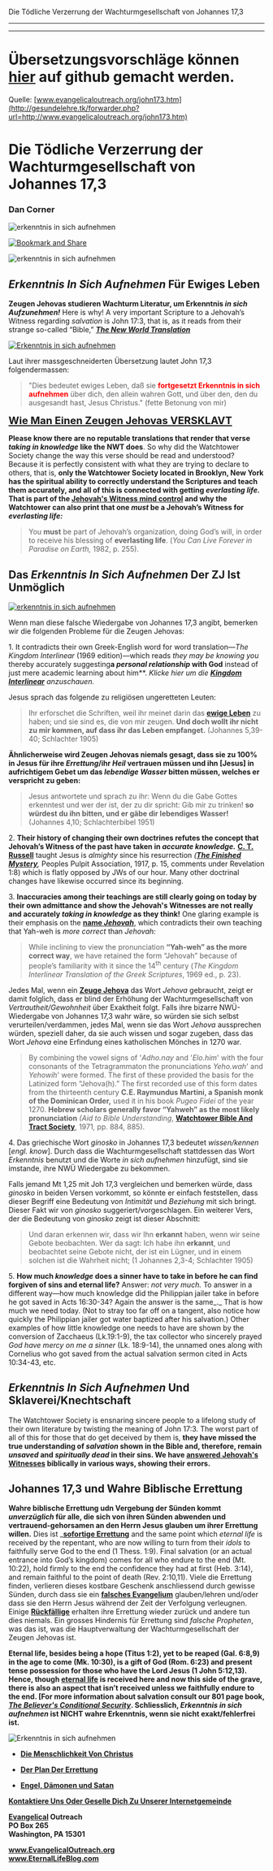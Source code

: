 <!--t Die Tödliche Verzerrung der Wachturmgesellschaft von Johannes 17,3 - in Arbeit (40% übersetzt) t-->
<!--d Zeugen Jehovas, Wachturmgesellschaft, Wachturm, Falscher Prophet, Neue Welt Übersetzung d-->

Die Tödliche Verzerrung der Wachturmgesellschaft von Johannes 17,3

- - - 
- - -

# Übersetzungsvorschläge können [hier](https://github.com/gesundelehre/gesundelehre_translate/blob/master/content/static/zeugen-jehovas/die-toedliche-verzerrung-der-wachturmgesellschaft-von-johannes17-3.md) auf github gemacht werden.

Quelle: [www.evangelicaloutreach.org/john173.htm](http://gesundelehre.tk/forwarder.php?url=http://www.evangelicaloutreach.org/john173.htm)


# Die Tödliche Verzerrung der Wachturmgesellschaft von Johannes 17,3

### Dan Corner

![erkenntnis in sich aufnehmen](../files/pictures/evangelical-taking-in-knowledge-john-173.jpg)

[![Bookmark and Share](../s7.addthis.com/static/btn/v2/lg-share-en.gif)](http://www.addthis.com/bookmark.php?v=250&username=xa-4ce723c86d857fe0)

![erkenntnis in sich aufnehmen](../files/pictures/a-colorb.gif)



## _Erkenntnis In Sich Aufnehmen_ Für Ewiges Leben

**Zeugen Jehovas studieren Wachturm Literatur, um Erkenntnis _in sich Aufzunehmen!_** Here is why! A very important Scripture to a Jehovah’s Witness regarding _salvation_ is John 17:3, that is, as it reads from their strange so-called “Bible,” **_[The New World Translation](http://gesundelehre.tk/forwarder.php?url=http://www.evangelicaloutreach.org/nwt.html)_**

[![Erkenntnis in sich aufnehmen](../files/pictures/bound-to-jw-taking-in-knowledge.jpg "For the JWs, taking in knowledge means studying the Watchtower literature!")](http://gesundelehre.tk/forwarder.php?url=http://www.evangelicaloutreach.org/jehovahs-witnesses-answered.html)

Laut ihrer massgeschneiderten Übersetzung lautet John 17,3 folgendermassen:

> "Dies bedeutet ewiges Leben, daß sie **<font color="red">fortgesetzt Erkenntnis in sich aufnehmen</font>** über dich, den allein wahren Gott, und über den, den du ausgesandt hast, Jesus Christus." (fette Betonung von mir)

<big><big>**[Wie Man Einen Zeugen Jehovas VERSKLAVT](#taking%20in%20knowledge)**</big></big>

**Please know there are no reputable translations that render that verse _taking in knowledge_ like the NWT does**.  So why did the Watchtower Society change the way this verse should be read and understood? Because it is perfectly consistent with what they are trying to declare to others, that is, **only the Watchtower Society located in Brooklyn, New York has the spiritual ability to correctly understand the Scriptures and teach them accurately, and all of this is connected with getting _everlasting life._ That is part of the [Jehovah's Witness mind control](http://gesundelehre.tk/forwarder.php?url=http://www.evangelicaloutreach.org/jehovahs-witness-mind.html) and why the Watchtower can also print that one _must_ be a Jehovah’s Witness for _everlasting life:_**

> You **must** be part of Jehovah’s organization, doing God’s will, in order to receive his blessing of **everlasting life**. (_You Can Live Forever in Paradise on Earth,_ 1982, p. 255).



## Das _Erkenntnis In Sich Aufnehmen_ Der ZJ Ist Unmöglich

[![erkenntnis in sich aufnehmen](../files/pictures/taking-in-knowledge.jpg "Jehovah's Witnesses are NOT really taking in accurate knowledge!")](http://gesundelehre.tk/forwarder.php?url=http://www.evangelicaloutreach.org/nwt.html)

Wenn man diese falsche Wiedergabe von Johannes 17,3 angibt, bemerken wir die folgenden Probleme für die Zeugen Jehovas:

1\. It contradicts their own Greek-English word for word translation—_The Kingdom Interlinear_ (1969 edition)—which reads _they may be knowing you_ thereby accurately suggesting**a _personal relationship_ with God** instead of just mere academic learning about him**. _Klicke hier um die [**Kingdom Interlinear**](../files/pictures/jw.jpg) anzuschauen._

Jesus sprach das folgende zu religiösen ungeretteten Leuten:

> Ihr erforschet die Schriften, weil ihr meinet darin das [**ewige Leben**](http://www.eternallifeblog.com/what-is-eternal-life/) zu haben; und sie sind es, die von mir zeugen. **Und doch wollt ihr nicht zu mir kommen, auf dass ihr das Leben empfanget.** (Johannes 5,39-40; Schlachter 1905)

**Ähnlicherweise wird Zeugen Jehovas niemals gesagt, dass sie zu 100% in Jesus für ihre _Errettung_/ihr _Heil_ vertrauen müssen und ihn [Jesus] in aufrichtigem Gebet um das _lebendige Wasser_ bitten müssen, welches er verspricht zu geben:**

> Jesus antwortete und sprach zu ihr: Wenn du die Gabe Gottes erkenntest und wer der ist, der zu dir spricht: Gib mir zu trinken! **so würdest du ihn bitten, und er gäbe dir lebendiges Wasser!** (Johannes 4,10; Schlachterbibel 1951)

2\. **Their history of changing their own doctrines refutes the concept that Jehovah’s Witness of the past have taken in _accurate knowledge._** **[C. T. Russell](http://gesundelehre.tk/forwarder.php?url=http://www.evangelicaloutreach.org/charles_russell.html)** taught Jesus is _almighty_ since his resurrection _(**[The Finished Mystery](http://gesundelehre.tk/forwarder.php?url=http://www.evangelicaloutreach.org/finishedmystery.htm)**,_ Peoples Pulpit Association, 1917, p. 15, comments under Revelation 1:8) which is flatly opposed by JWs of our hour. Many other doctrinal changes have likewise occurred since its beginning.

3\. **Inaccuracies among their teachings are still clearly going on today by their own admittance and show the Jehovah's Witnesses are not really and accurately _taking in knowledge_ as they think!** One glaring example is their emphasis on the **[name _Jehovah_](http://gesundelehre.tk/forwarder.php?url=http://www.evangelicaloutreach.org/name-of-jehovah.html)**, which contradicts their own teaching that Yah-weh is _more correct_ than _Jehovah:_

> While inclining to view the pronunciation **“Yah-weh” as the more correct way**, we have retained the form “Jehovah” because of people’s familiarity with it since the 14<sup>th</sup> century (_The Kingdom Interlinear Translation of the Greek Scriptures_, 1969 ed., p. 23).

Jedes Mal, wenn ein **[Zeuge Jehova](http://gesundelehre.tk/forwarder.php?url=http://www.evangelicaloutreach.org/jehovahs-witnesses-answered.html)** das Wort _Jehova_ gebraucht, zeigt er damit folglich, dass er blind der Erhöhung der Wachturmgesellschaft von _Vertrautheit/Gewohnheit_ über Exaktheit folgt. Falls ihre bizarre NWÜ-Wiedergabe von Johannes 17,3 wahr wäre, so würden sie sich selbst verurteilen/verdammen, jedes Mal, wenn sie das Wort _Jehova_ aussprechen würden, speziell daher, da sie auch wissen und sogar zugeben, dass das Wort _Jehova_ eine Erfindung eines katholischen Mönches in 1270 war.

> By combining the vowel signs of '_Adho.nay_ and '_Elo.him_' with the four consonants of the Tetragrammaton the pronunciations _Yeho.wah_' and _Yehowih_' were formed. The first of these provided the basis for the Latinized form “Jehova(h).” The first recorded use of this form dates from the thirteenth century **C.E. Raymundus Martini, a Spanish monk of the Dominican Order,** used it in his book _Pugeo Fidei_ of the year 1270. **Hebrew scholars generally favor “Yahweh” as the most likely pronunciation** _(Aid to Bible Understanding_, **[Watchtower Bible And Tract Society](http://gesundelehre.tk/forwarder.php?url=http://www.evangelicaloutreach.org/jws.htm)**, 1971, pp. 884, 885).

4\. Das griechische Wort _ginosko_ in Johannes 17,3 bedeutet _wissen/kennen_ [_engl. know_]. Durch dass die Wachturmgesellschaft stattdessen das Wort _Erkenntnis_ benutzt und die Worte _in sich aufnehmen_ hinzufügt, sind sie imstande, ihre NWÜ Wiedergabe zu bekommen.

Falls jemand Mt 1,25 mit Joh 17,3 vergleichen und bemerken würde, dass _ginosko_ in beiden Versen vorkommt, so könnte er einfach feststellen, dass dieser Begriff eine Bedeutung von _Intimität_ und _Beziehung_ mit sich bringt. Dieser Fakt wir von _ginosko_ suggeriert/vorgeschlagen. Ein weiterer Vers, der die Bedeutung von _ginosko_ zeigt ist dieser Abschnitt:

> Und daran erkennen wir, dass wir Ihn **erkannt** haben, wenn wir seine Gebote beobachten. Wer da sagt: Ich habe ihn **erkannt**, und beobachtet seine Gebote nicht, der ist ein Lügner, und in einem solchen ist die Wahrheit nicht; (1 Johannes 2,3-4; Schlachter 1905)

5\. **How much _knowledge_ does a sinner have to take in before he can find forgiven of sins and eternal life?** Answer: _not very much._ To answer in a different way—how much knowledge did the Philippian jailer take in before he got saved in Acts 16:30-34? Again the answer is the same_._ That is how much we need today. (Not to stray too far off on a tangent, also notice how quickly the Philippian jailer got water baptized after his salvation.) Other examples of how little knowledge one needs to have are shown by the conversion of Zacchaeus (Lk.19:1-9), the tax collector who sincerely prayed _God have mercy on me a sinner_ (Lk. 18:9-14), the unnamed ones along with Cornelius who got saved from the actual salvation sermon cited in Acts 10:34-43, etc.


<a name="taking%20in%20knowledge"></a>
## _Erkenntnis In Sich Aufnehmen_ Und Sklaverei/Knechtschaft

The Watchtower Society is ensnaring sincere people to a lifelong study of their own literature by twisting the meaning of John 17:3\. The worst part of all of this for those that do get deceived by them is, **they have missed the true understanding of _salvation_ shown in the Bible and, therefore, remain _unsaved_ and _spiritually dead_ in their sins. We have [answered Jehovah's Witnesses](http://gesundelehre.tk/forwarder.php?url=http://www.evangelicaloutreach.org/jehovahs-witnesses-answered.html) biblically in various ways, showing their errors.**



## Johannes 17,3 und Wahre Biblische Errettung

**Wahre biblische Errettung udn Vergebung der Sünden kommt _unverzüglich_ für alle, die sich von ihren Sünden abwenden und vertrauend-gehorsamen an den Herrn Jesus glauben um ihrer Errettung willen.** Dies ist _**[sofortige Errettung](http://gesundelehre.tk/forwarder.php?url=http://www.evangelicaloutreach.org/instant_salvation.html)** and the same point which _eternal life_ is received by the repentant, who are now willing to turn from their _idols_ to faithfully serve God to the end (1 Thess. 1:9). Final salvation (or an actual entrance into God’s kingdom) comes for all who endure to the end (Mt. 10:22), hold firmly to the end the confidence they had at first (Heb. 3:14), and remain faithful to the point of death (Rev. 2:10,11). Viele die Errettung finden, verlieren dieses kostbare Geschenk anschliessend durch gewisse Sünden, durch dass sie ein **[falsches Evangelium](http://gesundelehre.tk/forwarder.php?url=http://www.evangelicaloutreach.org/anothergospel.html)** glauben/lehren und/oder dass sie den Herrn Jesus während der Zeit der Verfolgung verleugnen. Einige **[Rückfällige](http://gesundelehre.tk/forwarder.php?url=http://www.evangelicaloutreach.org/backslider.html)** erhalten ihre Errettung wieder zurück und andere tun dies niemals. Ein grosses Hindernis für Errettung sind _falsche Propheten_, was das ist, was die Hauptverwaltung der Wachturmgesellschaft der Zeugen Jehovas ist.

**Eternal life, besides being a hope (Titus 1:2), yet to be reaped (Gal. 6:8,9) in the age to come (Mk. 10:30), is a gift of God (Rom. 6:23) and present tense possession for those who have the Lord Jesus (1 John 5:12,13). Hence, though [eternal life](http://gesundelehre.tk/forwarder.php?url=http://www.evangelicaloutreach.org/eternallife.html) is received here and now this side of the grave, there is also an aspect that isn’t received unless we faithfully endure to the end. [For more information about salvation consult our 801 page book, _[The Believer's Conditional Security](http://gesundelehre.tk/forwarder.php?url=http://www.evangelicaloutreach.org/dan-corner-the-believers-conditional-security.html)_. Schliesslich, _Erkenntnis in sich aufnehmen_ ist NICHT wahre Erkenntnis, wenn sie nicht exakt/fehlerfrei ist.**

![Erkenntnis in sich aufnehmen](../files/pictures/a-colorb.gif)

- **[Die Menschlichkeit Von Christus](http://gesundelehre.tk/forwarder.php?url=http://www.evangelicaloutreach.org/humanity-of-christ.html)**

- **[Der Plan Der Errettung](http://gesundelehre.tk/forwarder.php?url=http://www.evangelicaloutreach.org/plan-of-salvation.html)**

- **[Engel, Dämonen und Satan](http://gesundelehre.tk/forwarder.php?url=http://www.evangelicaloutreach.org/angels.html)**

[**Kontaktiere Uns Oder Geselle Dich Zu Unserer Internetgemeinde**](http://gesundelehre.tk/forwarder.php?url=http://www.evangelicaloutreach.org/contact.html)

**[Evangelical](http://gesundelehre.tk/forwarder.php?url=http://www.evangelicaloutreach.org/index.html) Outreach**  
**PO Box 265**  
**Washington, PA 15301**

**www.EvangelicalOutreach.org**  
**www.EternalLifeBlog.com**
